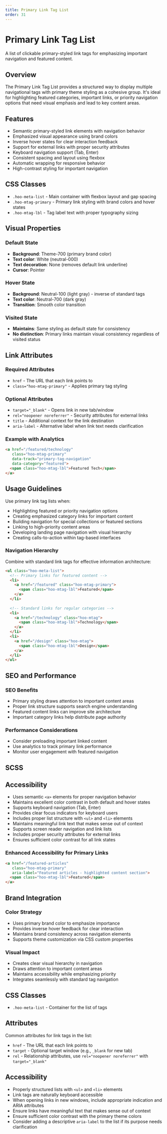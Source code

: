 ```yaml
---
title: Primary Link Tag List
order: 31
---
```


# Primary Link Tag List

A list of clickable primary-styled link tags for emphasizing important navigation and featured content.

## Overview

The Primary Link Tag List provides a structured way to display multiple navigational tags with primary theme styling as a cohesive group. It's ideal for highlighting featured categories, important links, or priority navigation options that need visual emphasis and lead to key content areas.

## Features

- Semantic primary-styled link elements with navigation behavior
- Emphasized visual appearance using brand colors
- Inverse hover states for clear interaction feedback
- Support for external links with proper security attributes
- Keyboard navigation support (Tab, Enter)
- Consistent spacing and layout using flexbox
- Automatic wrapping for responsive behavior
- High-contrast styling for important navigation

## CSS Classes

- `.hoo-meta-list` - Main container with flexbox layout and gap spacing
- `.hoo-mtag-primary` - Primary link styling with brand colors and hover states
- `.hoo-mtag-lbl` - Tag label text with proper typography sizing

## Visual Properties

### Default State

- **Background**: Theme-700 (primary brand color)
- **Text color**: White (neutral-000)
- **Text decoration**: None (removes default link underline)
- **Cursor**: Pointer

### Hover State

- **Background**: Neutral-100 (light gray) - inverse of standard tags
- **Text color**: Neutral-700 (dark gray)
- **Transition**: Smooth color transition

### Visited State

- **Maintains**: Same styling as default state for consistency
- **No distinction**: Primary links maintain visual consistency regardless of visited status

## Link Attributes

### Required Attributes

- `href` - The URL that each link points to
- `class="hoo-mtag-primary"` - Applies primary tag styling

### Optional Attributes

- `target="_blank"` - Opens link in new tab/window
- `rel="noopener noreferrer"` - Security attributes for external links
- `title` - Additional context for the link destination
- `aria-label` - Alternative label when link text needs clarification

### Example with Analytics

```html
<a href="/featured/technology" 
   class="hoo-mtag-primary" 
   data-track="primary-tag-navigation" 
   data-category="featured">
  <span class="hoo-mtag-lbl">Featured Tech</span>
</a>
```

## Usage Guidelines

Use primary link tag lists when:

- Highlighting featured or priority navigation options
- Creating emphasized category links for important content
- Building navigation for special collections or featured sections
- Linking to high-priority content areas
- Developing landing page navigation with visual hierarchy
- Creating calls-to-action within tag-based interfaces

### Navigation Hierarchy

Combine with standard link tags for effective information architecture:

```html
<ul class="hoo-meta-list">
  <!-- Primary links for featured content -->
  <li>
    <a href="/featured" class="hoo-mtag-primary">
      <span class="hoo-mtag-lbl">Featured</span>
    </a>
  </li>
  
  <!-- Standard links for regular categories -->
  <li>
    <a href="/technology" class="hoo-mtag">
      <span class="hoo-mtag-lbl">Technology</span>
    </a>
  </li>
  <li>
    <a href="/design" class="hoo-mtag">
      <span class="hoo-mtag-lbl">Design</span>
    </a>
  </li>
</ul>
```

## SEO and Performance

### SEO Benefits

- Primary styling draws attention to important content areas
- Proper link structure supports search engine understanding
- Featured content links can improve site architecture
- Important category links help distribute page authority

### Performance Considerations

- Consider preloading important linked content
- Use analytics to track primary link performance
- Monitor user engagement with featured navigation

## SCSS

## Accessibility

- Uses semantic `<a>` elements for proper navigation behavior
- Maintains excellent color contrast in both default and hover states
- Supports keyboard navigation (Tab, Enter)
- Provides clear focus indicators for keyboard users
- Includes proper list structure with `<ul>` and `<li>` elements
- Maintains meaningful link text that makes sense out of context
- Supports screen reader navigation and link lists
- Includes proper security attributes for external links
- Ensures sufficient color contrast for all link states

### Enhanced Accessibility for Primary Links

```html
<a href="/featured-articles" 
   class="hoo-mtag-primary"
   aria-label="Featured articles - highlighted content section">
  <span class="hoo-mtag-lbl">Featured</span>
</a>
```

## Brand Integration

### Color Strategy

- Uses primary brand color to emphasize importance
- Provides inverse hover feedback for clear interaction
- Maintains brand consistency across navigation elements
- Supports theme customization via CSS custom properties

### Visual Impact

- Creates clear visual hierarchy in navigation
- Draws attention to important content areas
- Maintains accessibility while emphasizing priority
- Integrates seamlessly with standard tag navigation

## CSS Classes

* `.hoo-meta-list` - Container for the list of tags

## Attributes

Common attributes for link tags in the list:
* `href` - The URL that each link points to
* `target` - Optional target window (e.g., `_blank` for new tab)
* `rel` - Relationship attributes, use `rel="noopener noreferrer"` with `target="_blank"`

## Accessibility

* Properly structured lists with `<ul>` and `<li>` elements
* Link tags are naturally keyboard accessible
* When opening links in new windows, include appropriate indication and ARIA attributes
* Ensure links have meaningful text that makes sense out of context
* Ensure sufficient color contrast with the primary theme colors
* Consider adding a descriptive `aria-label` to the list if its purpose needs clarification
